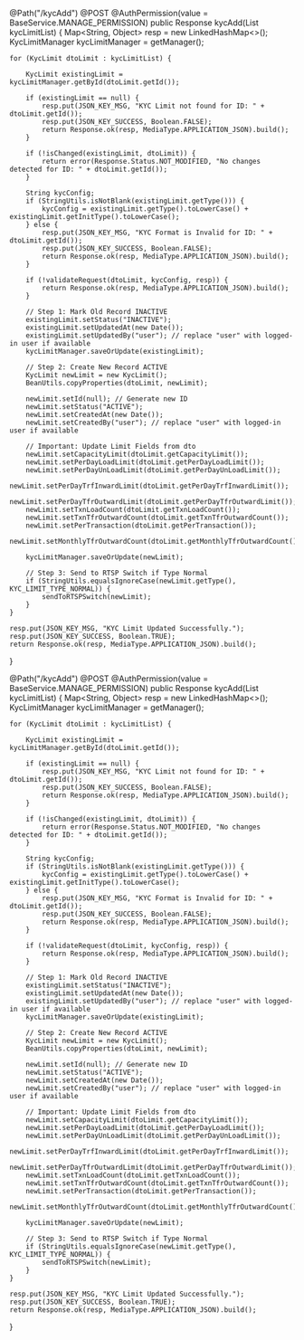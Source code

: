 @Path("/kycAdd")
@POST
@AuthPermission(value = BaseService.MANAGE_PERMISSION)
public Response kycAdd(List<KycLimit> kycLimitList) {
    Map<String, Object> resp = new LinkedHashMap<>();
    KycLimitManager kycLimitManager = getManager();

    for (KycLimit dtoLimit : kycLimitList) {

        KycLimit existingLimit = kycLimitManager.getById(dtoLimit.getId());

        if (existingLimit == null) {
            resp.put(JSON_KEY_MSG, "KYC Limit not found for ID: " + dtoLimit.getId());
            resp.put(JSON_KEY_SUCCESS, Boolean.FALSE);
            return Response.ok(resp, MediaType.APPLICATION_JSON).build();
        }

        if (!isChanged(existingLimit, dtoLimit)) {
            return error(Response.Status.NOT_MODIFIED, "No changes detected for ID: " + dtoLimit.getId());
        }

        String kycConfig;
        if (StringUtils.isNotBlank(existingLimit.getType())) {
            kycConfig = existingLimit.getType().toLowerCase() + existingLimit.getInitType().toLowerCase();
        } else {
            resp.put(JSON_KEY_MSG, "KYC Format is Invalid for ID: " + dtoLimit.getId());
            resp.put(JSON_KEY_SUCCESS, Boolean.FALSE);
            return Response.ok(resp, MediaType.APPLICATION_JSON).build();
        }

        if (!validateRequest(dtoLimit, kycConfig, resp)) {
            return Response.ok(resp, MediaType.APPLICATION_JSON).build();
        }

        // Step 1: Mark Old Record INACTIVE
        existingLimit.setStatus("INACTIVE");
        existingLimit.setUpdatedAt(new Date());
        existingLimit.setUpdatedBy("user"); // replace "user" with logged-in user if available
        kycLimitManager.saveOrUpdate(existingLimit);

        // Step 2: Create New Record ACTIVE
        KycLimit newLimit = new KycLimit();
        BeanUtils.copyProperties(dtoLimit, newLimit);

        newLimit.setId(null); // Generate new ID
        newLimit.setStatus("ACTIVE");
        newLimit.setCreatedAt(new Date());
        newLimit.setCreatedBy("user"); // replace "user" with logged-in user if available

        // Important: Update Limit Fields from dto
        newLimit.setCapacityLimit(dtoLimit.getCapacityLimit());
        newLimit.setPerDayLoadLimit(dtoLimit.getPerDayLoadLimit());
        newLimit.setPerDayUnLoadLimit(dtoLimit.getPerDayUnLoadLimit());
        newLimit.setPerDayTrfInwardLimit(dtoLimit.getPerDayTrfInwardLimit());
        newLimit.setPerDayTfrOutwardLimit(dtoLimit.getPerDayTfrOutwardLimit());
        newLimit.setTxnLoadCount(dtoLimit.getTxnLoadCount());
        newLimit.setTxnTfrOutwardCount(dtoLimit.getTxnTfrOutwardCount());
        newLimit.setPerTransaction(dtoLimit.getPerTransaction());
        newLimit.setMonthlyTfrOutwardCount(dtoLimit.getMonthlyTfrOutwardCount());

        kycLimitManager.saveOrUpdate(newLimit);

        // Step 3: Send to RTSP Switch if Type Normal
        if (StringUtils.equalsIgnoreCase(newLimit.getType(), KYC_LIMIT_TYPE_NORMAL)) {
            sendToRTSPSwitch(newLimit);
        }
    }

    resp.put(JSON_KEY_MSG, "KYC Limit Updated Successfully.");
    resp.put(JSON_KEY_SUCCESS, Boolean.TRUE);
    return Response.ok(resp, MediaType.APPLICATION_JSON).build();
}







@Path("/kycAdd")
@POST
@AuthPermission(value = BaseService.MANAGE_PERMISSION)
public Response kycAdd(List<KycLimit> kycLimitList) {
    Map<String, Object> resp = new LinkedHashMap<>();
    KycLimitManager kycLimitManager = getManager();

    for (KycLimit dtoLimit : kycLimitList) {

        KycLimit existingLimit = kycLimitManager.getById(dtoLimit.getId());

        if (existingLimit == null) {
            resp.put(JSON_KEY_MSG, "KYC Limit not found for ID: " + dtoLimit.getId());
            resp.put(JSON_KEY_SUCCESS, Boolean.FALSE);
            return Response.ok(resp, MediaType.APPLICATION_JSON).build();
        }

        if (!isChanged(existingLimit, dtoLimit)) {
            return error(Response.Status.NOT_MODIFIED, "No changes detected for ID: " + dtoLimit.getId());
        }

        String kycConfig;
        if (StringUtils.isNotBlank(existingLimit.getType())) {
            kycConfig = existingLimit.getType().toLowerCase() + existingLimit.getInitType().toLowerCase();
        } else {
            resp.put(JSON_KEY_MSG, "KYC Format is Invalid for ID: " + dtoLimit.getId());
            resp.put(JSON_KEY_SUCCESS, Boolean.FALSE);
            return Response.ok(resp, MediaType.APPLICATION_JSON).build();
        }

        if (!validateRequest(dtoLimit, kycConfig, resp)) {
            return Response.ok(resp, MediaType.APPLICATION_JSON).build();
        }

        // Step 1: Mark Old Record INACTIVE
        existingLimit.setStatus("INACTIVE");
        existingLimit.setUpdatedAt(new Date());
        existingLimit.setUpdatedBy("user"); // replace "user" with logged-in user if available
        kycLimitManager.saveOrUpdate(existingLimit);

        // Step 2: Create New Record ACTIVE
        KycLimit newLimit = new KycLimit();
        BeanUtils.copyProperties(dtoLimit, newLimit);

        newLimit.setId(null); // Generate new ID
        newLimit.setStatus("ACTIVE");
        newLimit.setCreatedAt(new Date());
        newLimit.setCreatedBy("user"); // replace "user" with logged-in user if available

        // Important: Update Limit Fields from dto
        newLimit.setCapacityLimit(dtoLimit.getCapacityLimit());
        newLimit.setPerDayLoadLimit(dtoLimit.getPerDayLoadLimit());
        newLimit.setPerDayUnLoadLimit(dtoLimit.getPerDayUnLoadLimit());
        newLimit.setPerDayTrfInwardLimit(dtoLimit.getPerDayTrfInwardLimit());
        newLimit.setPerDayTfrOutwardLimit(dtoLimit.getPerDayTfrOutwardLimit());
        newLimit.setTxnLoadCount(dtoLimit.getTxnLoadCount());
        newLimit.setTxnTfrOutwardCount(dtoLimit.getTxnTfrOutwardCount());
        newLimit.setPerTransaction(dtoLimit.getPerTransaction());
        newLimit.setMonthlyTfrOutwardCount(dtoLimit.getMonthlyTfrOutwardCount());

        kycLimitManager.saveOrUpdate(newLimit);

        // Step 3: Send to RTSP Switch if Type Normal
        if (StringUtils.equalsIgnoreCase(newLimit.getType(), KYC_LIMIT_TYPE_NORMAL)) {
            sendToRTSPSwitch(newLimit);
        }
    }

    resp.put(JSON_KEY_MSG, "KYC Limit Updated Successfully.");
    resp.put(JSON_KEY_SUCCESS, Boolean.TRUE);
    return Response.ok(resp, MediaType.APPLICATION_JSON).build();
}


